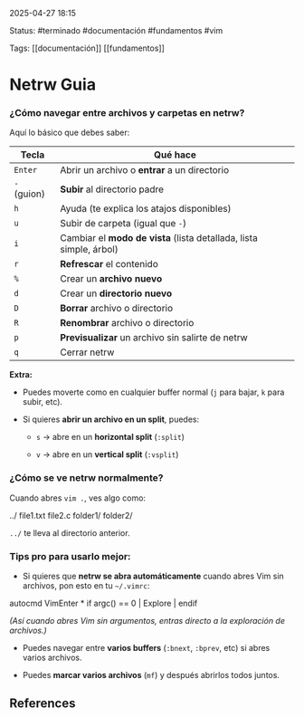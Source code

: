 
2025-04-27 18:15

Status: #terminado #documentación #fundamentos #vim 

Tags: [[documentación]] [[fundamentos]]
# Netrw Guia


### ¿Cómo navegar entre archivos y carpetas en netrw?

Aquí lo básico que debes saber:

| Tecla       | Qué hace                                                            |
| ----------- | ------------------------------------------------------------------- |
| `Enter`     | Abrir un archivo o **entrar** a un directorio                       |
| `-` (guion) | **Subir** al directorio padre                                       |
| `h`         | Ayuda (te explica los atajos disponibles)                           |
| `u`         | Subir de carpeta (igual que `-`)                                    |
| `i`         | Cambiar el **modo de vista** (lista detallada, lista simple, árbol) |
| `r`         | **Refrescar** el contenido                                          |
| `%`         | Crear un **archivo nuevo**                                          |
| `d`         | Crear un **directorio nuevo**                                       |
| `D`         | **Borrar** archivo o directorio                                     |
| `R`         | **Renombrar** archivo o directorio                                  |
| `p`         | **Previsualizar** un archivo sin salirte de netrw                   |
| `q`         | Cerrar netrw                                                        |
**Extra:**

- Puedes moverte como en cualquier buffer normal (`j` para bajar, `k` para subir, etc).
    
- Si quieres **abrir un archivo en un split**, puedes:
    
    - `s` → abre en un **horizontal split** (`:split`)
        
    - `v` → abre en un **vertical split** (`:vsplit`)

### ¿Cómo se ve netrw normalmente?

Cuando abres `vim .`, ves algo como:

../
file1.txt
file2.c
folder1/
folder2/

`../` te lleva al directorio anterior.

### Tips pro para usarlo mejor:

- Si quieres que **netrw se abra automáticamente** cuando abres Vim sin archivos, pon esto en tu `~/.vimrc`:


autocmd VimEnter * if argc() == 0 | Explore | endif

_(Así cuando abres Vim sin argumentos, entras directo a la exploración de archivos.)_

- Puedes navegar entre **varios buffers** (`:bnext`, `:bprev`, etc) si abres varios archivos.
    
- Puedes **marcar varios archivos** (`mf`) y después abrirlos todos juntos.
## References
